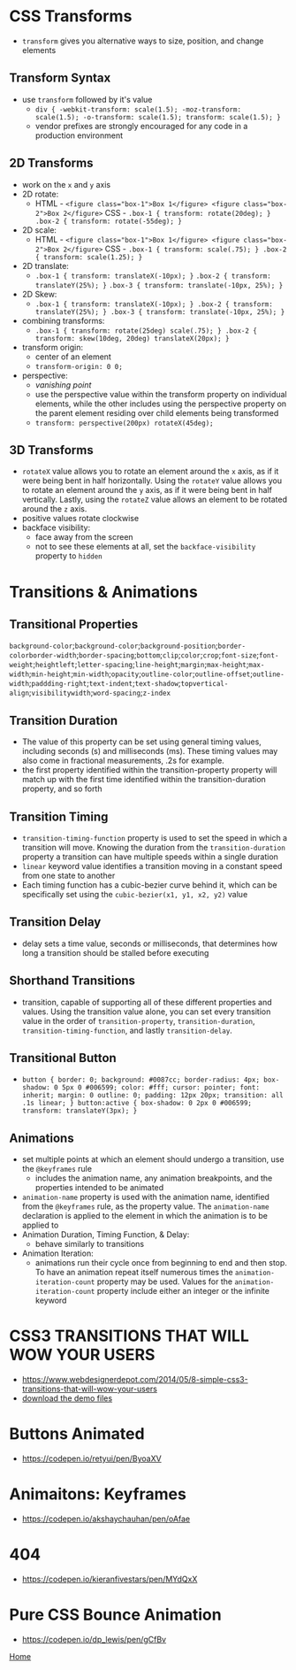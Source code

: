 # CSS Transforms

- `transform` gives you alternative ways to size, position, and change elements

## Transform Syntax

- use `transform` followed by it's value
  - `div { -webkit-transform: scale(1.5); -moz-transform: scale(1.5); -o-transform: scale(1.5); transform: scale(1.5); }`
  - vendor prefixes are strongly encouraged for any code in a  production environment

## 2D Transforms

- work on the `x` and `y` axis
- 2D rotate:
  - HTML - `<figure class="box-1">Box 1</figure> <figure class="box-2">Box 2</figure>` CSS - `.box-1 { transform: rotate(20deg); } .box-2 { transform: rotate(-55deg); }`
- 2D scale:
  - HTML - `<figure class="box-1">Box 1</figure> <figure class="box-2">Box 2</figure>` CSS - `.box-1 { transform: scale(.75); } .box-2 { transform: scale(1.25); }`
- 2D translate:
    - `.box-1 { transform: translateX(-10px); }`
  `.box-2 { transform: translateY(25%); }`
  `.box-3 { transform: translate(-10px, 25%); }`
- 2D Skew:
  - `.box-1 { transform: translateX(-10px); } .box-2 { transform: translateY(25%); } .box-3 { transform: translate(-10px, 25%); }`
- combining transforms:
  - `.box-1 { transform: rotate(25deg) scale(.75); } .box-2 { transform: skew(10deg, 20deg) translateX(20px); }`
- transform origin:
  - center of an element
  - `transform-origin: 0 0;`
- perspective:
  - *vanishing point* 
  - use the perspective value within the transform property on individual elements, while the other includes using the perspective property on the parent element residing over child elements being transformed
  - `transform: perspective(200px) rotateX(45deg);`

## 3D Transforms
- `rotateX` value allows you to rotate an element around the `x` axis, as if it were being bent in half horizontally. Using the `rotateY` value allows you to rotate an element around the `y` axis, as if it were being bent in half vertically. Lastly, using the `rotateZ` value allows an element to be rotated around the `z` axis.
- positive values rotate clockwise
- backface visibility:
  - face away from the screen
  - not to see these elements at all, set the `backface-visibility` property to `hidden`

# Transitions & Animations

## Transitional Properties

`background-color`;`background-color`;`background-position`;`border-colorborder-width`;`border-spacing`;`bottom`;`clip`;`color`;`crop`;`font-size`;`font-weight`;`heightleft`;`letter-spacing`;`line-height`;`margin`;`max-height`;`max-width`;`min-height`;`min-width`;`opacity`;`outline-color`;`outline-offset`;`outline-width`;`paddding-right`;`text-indent`;`text-shadow`;`topvertical-align`;`visibilitywidth`;`word-spacing`;`z-index`

## Transition Duration

-  The value of this property can be set using general timing values, including seconds (s) and milliseconds (ms). These timing values may also come in fractional measurements, .2s for example.
- the first property identified within the transition-property property will match up with the first time identified within the transition-duration property, and so forth

## Transition Timing

- `transition-timing-function` property is used to set the speed in which a transition will move. Knowing the duration from the `transition-duration` property a transition can have multiple speeds within a single duration
- `linear` keyword value identifies a transition moving in a constant speed from one state to another
- Each timing function has a cubic-bezier curve behind it, which can be specifically set using the `cubic-bezier(x1, y1, x2, y2)` value

## Transition Delay

- delay sets a time value, seconds or milliseconds, that determines how long a transition should be stalled before executing

## Shorthand Transitions

- transition, capable of supporting all of these different properties and values. Using the transition value alone, you can set every transition value in the order of `transition-property`, `transition-duration`, `transition-timing-function`, and lastly `transition-delay`. 

## Transitional Button

- `button { border: 0; background: #0087cc; border-radius: 4px; box-shadow: 0 5px 0 #006599; color: #fff; cursor: pointer; font: inherit; margin: 0 outline: 0; padding: 12px 20px; transition: all .1s linear; } button:active { box-shadow: 0 2px 0 #006599; transform: translateY(3px); }`

## Animations

- set multiple points at which an element should undergo a transition, use the `@keyframes` rule
  - includes the animation name, any animation breakpoints, and the properties intended to be animated
- `animation-name` property is used with the animation name, identified from the `@keyframes` rule, as the property value. The `animation-name` declaration is applied to the element in which the animation is to be applied to
- Animation Duration, Timing Function, & Delay:
  - behave similarly to transitions
- Animation Iteration:
  - animations run their cycle once from beginning to end and then stop. To have an animation repeat itself numerous times the `animation-iteration-count` property may be used. Values for the `animation-iteration-count` property include either an integer or the infinite keyword

# CSS3 TRANSITIONS THAT WILL WOW YOUR USERS

- https://www.webdesignerdepot.com/2014/05/8-simple-css3-transitions-that-will-wow-your-users
- [download the demo files](https://www.webdesignerdepot.com/cdn-origin/uploads7/8-simple-CSS3-transitions-that-will-wow-your-users/demos.zip)

# Buttons Animated

- https://codepen.io/retyui/pen/ByoaXV

# Animaitons: Keyframes

- https://codepen.io/akshaychauhan/pen/oAfae

# 404

- https://codepen.io/kieranfivestars/pen/MYdQxX

# Pure CSS Bounce Animation

- https://codepen.io/dp_lewis/pen/gCfBv

[Home](reading-notes)
